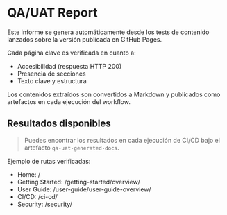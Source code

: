 # QA/UAT Report

Este informe se genera automáticamente desde los tests de contenido lanzados sobre la versión publicada en GitHub Pages.

Cada página clave es verificada en cuanto a:

- Accesibilidad (respuesta HTTP 200)
- Presencia de secciones
- Texto clave y estructura

Los contenidos extraídos son convertidos a Markdown y publicados como artefactos en cada ejecución del workflow.

## Resultados disponibles

> Puedes encontrar los resultados en cada ejecución de CI/CD bajo el artefacto `qa-uat-generated-docs`.

Ejemplo de rutas verificadas:

- Home: /
- Getting Started: /getting-started/overview/
- User Guide: /user-guide/user-guide-overview/
- CI/CD: /ci-cd/
- Security: /security/
